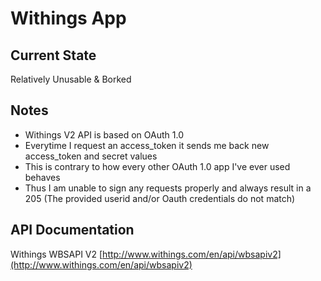 Withings App
========

Current State
------------------
 Relatively Unusable & Borked

Notes
-------

* Withings V2 API is based on OAuth 1.0
* Everytime I request an access_token it sends me back new access_token and secret values
* This is contrary to how every other OAuth 1.0 app I've ever used behaves
* Thus I am unable to sign any requests properly and always result in a 205 (The provided userid and/or Oauth credentials do not match)

API Documentation
--------------------------

Withings WBSAPI V2 [http://www.withings.com/en/api/wbsapiv2](http://www.withings.com/en/api/wbsapiv2)